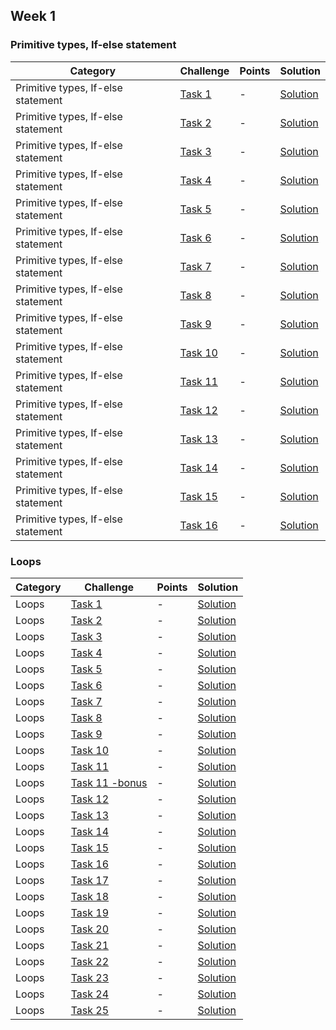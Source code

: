 
##  Week 1 

### Primitive types, If-else statement

Category| Challenge| Points   | Solution
-------- | -------- | -------- | -------- 
Primitive types, If-else statement | [Task 1](https://github.com/DaniAngelov/Java_Programming/blob/master/Week%201/Homeworks/Lesson%202/Lesson%2002%20-%20homework.pdf)| - |[Solution](https://github.com/DaniAngelov/Java_Programming/blob/master/Week%201/Homeworks/Lesson%202/Task1.java)
Primitive types, If-else statement | [Task 2](https://github.com/DaniAngelov/Java_Programming/blob/master/Week%201/Homeworks/Lesson%202/Lesson%2002%20-%20homework.pdf)| - |[Solution](https://github.com/DaniAngelov/Java_Programming/blob/master/Week%201/Homeworks/Lesson%202/Task2.java)
Primitive types, If-else statement | [Task 3](https://github.com/DaniAngelov/Java_Programming/blob/master/Week%201/Homeworks/Lesson%202/Lesson%2002%20-%20homework.pdf)| - |[Solution](https://github.com/DaniAngelov/Java_Programming/blob/master/Week%201/Homeworks/Lesson%202/Task3.java)
Primitive types, If-else statement | [Task 4](https://github.com/DaniAngelov/Java_Programming/blob/master/Week%201/Homeworks/Lesson%202/Lesson%2002%20-%20homework.pdf)| - |[Solution](https://github.com/DaniAngelov/Java_Programming/blob/master/Week%201/Homeworks/Lesson%202/Task4.java)
Primitive types, If-else statement | [Task 5](https://github.com/DaniAngelov/Java_Programming/blob/master/Week%201/Homeworks/Lesson%202/Lesson%2002%20-%20homework.pdf)| - |[Solution](https://github.com/DaniAngelov/Java_Programming/blob/master/Week%201/Homeworks/Lesson%202/Task5.java)
Primitive types, If-else statement | [Task 6](https://github.com/DaniAngelov/Java_Programming/blob/master/Week%201/Homeworks/Lesson%202/Lesson%2002%20-%20homework.pdf)| - |[Solution](https://github.com/DaniAngelov/Java_Programming/blob/master/Week%201/Homeworks/Lesson%202/Task6.java)
Primitive types, If-else statement | [Task 7](https://github.com/DaniAngelov/Java_Programming/blob/master/Week%201/Homeworks/Lesson%202/Lesson%2002%20-%20homework.pdf)| - |[Solution](https://github.com/DaniAngelov/Java_Programming/blob/master/Week%201/Homeworks/Lesson%202/Task7.java)
Primitive types, If-else statement | [Task 8](https://github.com/DaniAngelov/Java_Programming/blob/master/Week%201/Homeworks/Lesson%202/Lesson%2002%20-%20homework.pdf)| - |[Solution](https://github.com/DaniAngelov/Java_Programming/blob/master/Week%201/Homeworks/Lesson%202/Task8.java)
Primitive types, If-else statement | [Task 9](https://github.com/DaniAngelov/Java_Programming/blob/master/Week%201/Homeworks/Lesson%202/Lesson%2002%20-%20homework.pdf)| - |[Solution](https://github.com/DaniAngelov/Java_Programming/blob/master/Week%201/Homeworks/Lesson%202/Task9.java)
Primitive types, If-else statement | [Task 10](https://github.com/DaniAngelov/Java_Programming/blob/master/Week%201/Homeworks/Lesson%202/Lesson%2002%20-%20homework.pdf)| - |[Solution](https://github.com/DaniAngelov/Java_Programming/blob/master/Week%201/Homeworks/Lesson%202/Task10.java)
Primitive types, If-else statement | [Task 11](https://github.com/DaniAngelov/Java_Programming/blob/master/Week%201/Homeworks/Lesson%202/Lesson%2002%20-%20homework.pdf)| - |[Solution](https://github.com/DaniAngelov/Java_Programming/blob/master/Week%201/Homeworks/Lesson%202/Task11.java)
Primitive types, If-else statement | [Task 12](https://github.com/DaniAngelov/Java_Programming/blob/master/Week%201/Homeworks/Lesson%202/Lesson%2002%20-%20homework.pdf)| - |[Solution](https://github.com/DaniAngelov/Java_Programming/blob/master/Week%201/Homeworks/Lesson%202/Task12.java)
Primitive types, If-else statement | [Task 13](https://github.com/DaniAngelov/Java_Programming/blob/master/Week%201/Homeworks/Lesson%202/Lesson%2002%20-%20homework.pdf)| - |[Solution](https://github.com/DaniAngelov/Java_Programming/blob/master/Week%201/Homeworks/Lesson%202/Task13.java)
Primitive types, If-else statement | [Task 14](https://github.com/DaniAngelov/Java_Programming/blob/master/Week%201/Homeworks/Lesson%202/Lesson%2002%20-%20homework.pdf)| - |[Solution](https://github.com/DaniAngelov/Java_Programming/blob/master/Week%201/Homeworks/Lesson%202/Task14.java)
Primitive types, If-else statement | [Task 15](https://github.com/DaniAngelov/Java_Programming/blob/master/Week%201/Homeworks/Lesson%202/Lesson%2002%20-%20homework.pdf)| - |[Solution](https://github.com/DaniAngelov/Java_Programming/blob/master/Week%201/Homeworks/Lesson%202/Task15.java)
Primitive types, If-else statement | [Task 16](https://github.com/DaniAngelov/Java_Programming/blob/master/Week%201/Homeworks/Lesson%202/Lesson%2002%20-%20homework.pdf)| - |[Solution](https://github.com/DaniAngelov/Java_Programming/blob/master/Week%201/Homeworks/Lesson%202/Task16.java)


### Loops

Category| Challenge| Points   | Solution
-------- | -------- | -------- | -------- 
Loops | [Task 1](https://github.com/DaniAngelov/Java_Programming/blob/master/Week%201/Homeworks/Lesson%203/Lesson%203%20Homework%20-%20Loops.pdf)| - |[Solution](https://github.com/DaniAngelov/Java_Programming/blob/master/Week%201/Homeworks/Lesson%203/Task1.java)
Loops | [Task 2](https://github.com/DaniAngelov/Java_Programming/blob/master/Week%201/Homeworks/Lesson%203/Lesson%203%20Homework%20-%20Loops.pdf)| - |[Solution](https://github.com/DaniAngelov/Java_Programming/blob/master/Week%201/Homeworks/Lesson%203/Task2.java)
Loops | [Task 3](https://github.com/DaniAngelov/Java_Programming/blob/master/Week%201/Homeworks/Lesson%203/Lesson%203%20Homework%20-%20Loops.pdf)| - |[Solution](https://github.com/DaniAngelov/Java_Programming/blob/master/Week%201/Homeworks/Lesson%203/Task3.java)
Loops | [Task 4](https://github.com/DaniAngelov/Java_Programming/blob/master/Week%201/Homeworks/Lesson%203/Lesson%203%20Homework%20-%20Loops.pdf)| - |[Solution](https://github.com/DaniAngelov/Java_Programming/blob/master/Week%201/Homeworks/Lesson%203/Task4.java)
Loops | [Task 5](https://github.com/DaniAngelov/Java_Programming/blob/master/Week%201/Homeworks/Lesson%203/Lesson%203%20Homework%20-%20Loops.pdf)| - |[Solution](https://github.com/DaniAngelov/Java_Programming/blob/master/Week%201/Homeworks/Lesson%203/Task5.java)
Loops | [Task 6](https://github.com/DaniAngelov/Java_Programming/blob/master/Week%201/Homeworks/Lesson%203/Lesson%203%20Homework%20-%20Loops.pdf)| - |[Solution](https://github.com/DaniAngelov/Java_Programming/blob/master/Week%201/Homeworks/Lesson%203/Task6.java)
Loops | [Task 7](https://github.com/DaniAngelov/Java_Programming/blob/master/Week%201/Homeworks/Lesson%203/Lesson%203%20Homework%20-%20Loops.pdf)| - |[Solution](https://github.com/DaniAngelov/Java_Programming/blob/master/Week%201/Homeworks/Lesson%203/Task7.java)
Loops | [Task 8](https://github.com/DaniAngelov/Java_Programming/blob/master/Week%201/Homeworks/Lesson%203/Lesson%203%20Homework%20-%20Loops.pdf)| - |[Solution](https://github.com/DaniAngelov/Java_Programming/blob/master/Week%201/Homeworks/Lesson%203/Task8.java)
Loops | [Task 9](https://github.com/DaniAngelov/Java_Programming/blob/master/Week%201/Homeworks/Lesson%203/Lesson%203%20Homework%20-%20Loops.pdf)| - |[Solution](https://github.com/DaniAngelov/Java_Programming/blob/master/Week%201/Homeworks/Lesson%203/Task9.java)
Loops | [Task 10](https://github.com/DaniAngelov/Java_Programming/blob/master/Week%201/Homeworks/Lesson%203/Lesson%203%20Homework%20-%20Loops.pdf)| - |[Solution](https://github.com/DaniAngelov/Java_Programming/blob/master/Week%201/Homeworks/Lesson%203/Task10.java)
Loops | [Task 11](https://github.com/DaniAngelov/Java_Programming/blob/master/Week%201/Homeworks/Lesson%203/Lesson%203%20Homework%20-%20Loops.pdf)| - |[Solution](https://github.com/DaniAngelov/Java_Programming/blob/master/Week%201/Homeworks/Lesson%203/Task11.java)
Loops | [Task 11 -bonus](https://github.com/DaniAngelov/Java_Programming/blob/master/Week%201/Homeworks/Lesson%203/Lesson%203%20Homework%20-%20Loops.pdf)| - |[Solution](https://github.com/DaniAngelov/Java_Programming/blob/master/Week%201/Homeworks/Lesson%203/Task11_bonus.java)
Loops | [Task 12](https://github.com/DaniAngelov/Java_Programming/blob/master/Week%201/Homeworks/Lesson%203/Lesson%203%20Homework%20-%20Loops.pdf)| - |[Solution](https://github.com/DaniAngelov/Java_Programming/blob/master/Week%201/Homeworks/Lesson%203/Task12.java)
Loops | [Task 13](https://github.com/DaniAngelov/Java_Programming/blob/master/Week%201/Homeworks/Lesson%203/Lesson%203%20Homework%20-%20Loops.pdf)| - |[Solution](https://github.com/DaniAngelov/Java_Programming/blob/master/Week%201/Homeworks/Lesson%203/Task13.java)
Loops | [Task 14](https://github.com/DaniAngelov/Java_Programming/blob/master/Week%201/Homeworks/Lesson%203/Lesson%203%20Homework%20-%20Loops.pdf)| - |[Solution](https://github.com/DaniAngelov/Java_Programming/blob/master/Week%201/Homeworks/Lesson%203/Task14.java)
Loops | [Task 15](https://github.com/DaniAngelov/Java_Programming/blob/master/Week%201/Homeworks/Lesson%203/Lesson%203%20Homework%20-%20Loops.pdf)| - |[Solution](https://github.com/DaniAngelov/Java_Programming/blob/master/Week%201/Homeworks/Lesson%203/Task15.java)
Loops | [Task 16](https://github.com/DaniAngelov/Java_Programming/blob/master/Week%201/Homeworks/Lesson%203/Lesson%203%20Homework%20-%20Loops.pdf)| - |[Solution](https://github.com/DaniAngelov/Java_Programming/blob/master/Week%201/Homeworks/Lesson%203/Task16.java)
Loops | [Task 17](https://github.com/DaniAngelov/Java_Programming/blob/master/Week%201/Homeworks/Lesson%203/Lesson%203%20Homework%20-%20Loops.pdf)| - |[Solution](https://github.com/DaniAngelov/Java_Programming/blob/master/Week%201/Homeworks/Lesson%203/Task17.java)
Loops | [Task 18](https://github.com/DaniAngelov/Java_Programming/blob/master/Week%201/Homeworks/Lesson%203/Lesson%203%20Homework%20-%20Loops.pdf)| - |[Solution](https://github.com/DaniAngelov/Java_Programming/blob/master/Week%201/Homeworks/Lesson%203/Task18.java)
Loops | [Task 19](https://github.com/DaniAngelov/Java_Programming/blob/master/Week%201/Homeworks/Lesson%203/Lesson%203%20Homework%20-%20Loops.pdf)| - |[Solution](https://github.com/DaniAngelov/Java_Programming/blob/master/Week%201/Homeworks/Lesson%203/Task19.java)
Loops | [Task 20](https://github.com/DaniAngelov/Java_Programming/blob/master/Week%201/Homeworks/Lesson%203/Lesson%203%20Homework%20-%20Loops.pdf)| - |[Solution](https://github.com/DaniAngelov/Java_Programming/blob/master/Week%201/Homeworks/Lesson%203/Task20.java)
Loops | [Task 21](https://github.com/DaniAngelov/Java_Programming/blob/master/Week%201/Homeworks/Lesson%203/Lesson%203%20Homework%20-%20Loops.pdf)| - |[Solution](https://github.com/DaniAngelov/Java_Programming/blob/master/Week%201/Homeworks/Lesson%203/Task21.java)
Loops | [Task 22](https://github.com/DaniAngelov/Java_Programming/blob/master/Week%201/Homeworks/Lesson%203/Lesson%203%20Homework%20-%20Loops.pdf)| - |[Solution](https://github.com/DaniAngelov/Java_Programming/blob/master/Week%201/Homeworks/Lesson%203/Task22.java)
Loops | [Task 23](https://github.com/DaniAngelov/Java_Programming/blob/master/Week%201/Homeworks/Lesson%203/Lesson%203%20Homework%20-%20Loops.pdf)| - |[Solution](https://github.com/DaniAngelov/Java_Programming/blob/master/Week%201/Homeworks/Lesson%203/Task23.java)
Loops | [Task 24](https://github.com/DaniAngelov/Java_Programming/blob/master/Week%201/Homeworks/Lesson%203/Lesson%203%20Homework%20-%20Loops.pdf)| - |[Solution](https://github.com/DaniAngelov/Java_Programming/blob/master/Week%201/Homeworks/Lesson%203/Task24.java)
Loops | [Task 25](https://github.com/DaniAngelov/Java_Programming/blob/master/Week%201/Homeworks/Lesson%203/Lesson%203%20Homework%20-%20Loops.pdf)| - |[Solution](https://github.com/DaniAngelov/Java_Programming/blob/master/Week%201/Homeworks/Lesson%203/Task25.java)






